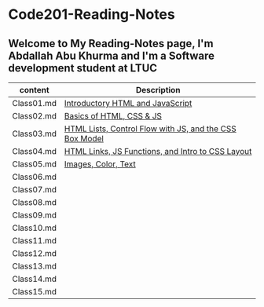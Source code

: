 # Code201-Reading-Notes

## Welcome to My Reading-Notes page, I'm Abdallah Abu Khurma and I'm a Software development student at LTUC

| content      | Description      |
| -----------  | -----------      |
| Class01.md  | [Introductory HTML and JavaScript](https://abdallahabukhurma.github.io/Code201-Reading-Notes/Class01)     |
| Class02.md  | [Basics of HTML, CSS & JS](https://abdallahabukhurma.github.io/Code201-Reading-Notes/Class02)     |
| Class03.md  |  [HTML Lists, Control Flow with JS, and the CSS Box Model](https://abdallahabukhurma.github.io/Code201-Reading-Notes/Class03)    |
| Class04.md  |  [HTML Links, JS Functions, and Intro to CSS Layout](https://abdallahabukhurma.github.io/Code201-Reading-Notes/Class04)    |
| Class05.md  | [Images, Color, Text](https://abdallahabukhurma.github.io/Code201-Reading-Notes/Class05)     |
| Class06.md  |      |
| Class07.md  |      |
| Class08.md  |      |
| Class09.md  |      |
| Class10.md  |      |
| Class11.md  |      |
| Class12.md  |      |
| Class13.md  |      |
| Class14.md  |      |
| Class15.md  |      |
